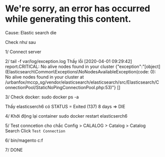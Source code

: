 # We're sorry, an error has occurred while generating this content.

Cause: Elastic search die

Check như sau

1/ Connect server

2/ tail -f var/log/exception.log
	Thấy lỗi 
	[2020-04-01 09:29:42] report.CRITICAL: No alive nodes found in your cluster {"exception":"[object] (Elasticsearch\\Common\\Exceptions\\NoNodesAvailableException(code: 0): No alive nodes found in your cluster at /urbanfox/mccp_sg/vendor/elasticsearch/elasticsearch/src/Elasticsearch/ConnectionPool/StaticNoPingConnectionPool.php:53)"} []

3/ Check docker: sudo docker ps -a

Thấy elasticserch6 có STATUS = Exited (137) 8 days => DIE

4/ Khởi động lại container
	sudo docker restart elasticserch6

5/ Test conncetion cho chắc
	Config > CALALOG > Catalog > Catalog Search
	Click `Test Connection`

6/ bin/magento c:f

7/ DONE
